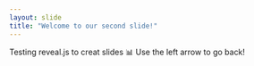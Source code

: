 ```yaml
---
layout: slide
title: "Welcome to our second slide!"
---
```

Testing reveal.js to creat slides 📊
Use the left arrow to go back!
